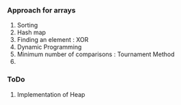 ### Approach for arrays

1. Sorting
2. Hash map
3. Finding an element : XOR
4. Dynamic Programming
5. Minimum number of comparisons : Tournament Method
6. 


### ToDo

1. Implementation of Heap




